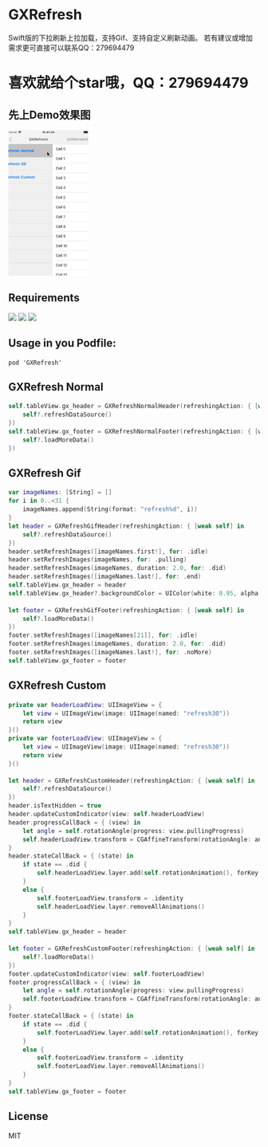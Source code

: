 # GXRefresh
Swift版的下拉刷新上拉加载，支持Gif、支持自定义刷新动画。
若有建议或增加需求更可直接可以联系QQ：279694479

# 喜欢就给个star哦，QQ：279694479

先上Demo效果图
--

![](/GXRefresh.gif '描述')


Requirements
--
<p align="left">
<img src="https://img.shields.io/badge/platform-ios-yellow.svg"></a>
<img src="https://img.shields.io/github/license/johnlui/Pitaya.svg?style=flat"></a>
<img src="https://img.shields.io/badge/language-Swift%204.2-orange.svg"></a>
</p>

Usage in you Podfile:
--

```
pod 'GXRefresh'
```

GXRefresh Normal
--

```swift
self.tableView.gx_header = GXRefreshNormalHeader(refreshingAction: { [weak self] in
    self?.refreshDataSource()
})
self.tableView.gx_footer = GXRefreshNormalFooter(refreshingAction: { [weak self] in
    self?.loadMoreData()
})
```

GXRefresh Gif
--

```swift
var imageNames: [String] = []
for i in 0..<31 {
    imageNames.append(String(format: "refresh%d", i))
}
let header = GXRefreshGifHeader(refreshingAction: { [weak self] in
    self?.refreshDataSource()
})
header.setRefreshImages([imageNames.first!], for: .idle)
header.setRefreshImages(imageNames, for: .pulling)
header.setRefreshImages(imageNames, duration: 2.0, for: .did)
header.setRefreshImages([imageNames.last!], for: .end)
self.tableView.gx_header = header
self.tableView.gx_header?.backgroundColor = UIColor(white: 0.95, alpha: 1)

let footer = GXRefreshGifFooter(refreshingAction: { [weak self] in
    self?.loadMoreData()
})
footer.setRefreshImages([imageNames[21]], for: .idle)
footer.setRefreshImages(imageNames, duration: 2.0, for: .did)
footer.setRefreshImages([imageNames.last!], for: .noMore)
self.tableView.gx_footer = footer
```

GXRefresh Custom 
--

```swift
private var headerLoadView: UIImageView = {
    let view = UIImageView(image: UIImage(named: "refresh30"))
    return view
}()
private var footerLoadView: UIImageView = {
    let view = UIImageView(image: UIImage(named: "refresh30"))
    return view
}()

let header = GXRefreshCustomHeader(refreshingAction: { [weak self] in
    self?.refreshDataSource()
})
header.isTextHidden = true
header.updateCustomIndicator(view: self.headerLoadView)
header.progressCallBack = { (view) in
    let angle = self.rotationAngle(progress: view.pullingProgress)
    self.headerLoadView.transform = CGAffineTransform(rotationAngle: angle)
}
header.stateCallBack = { (state) in
    if state == .did {
        self.headerLoadView.layer.add(self.rotationAnimation(), forKey: nil)
    }
    else {
        self.footerLoadView.transform = .identity
        self.headerLoadView.layer.removeAllAnimations()
    }
}
self.tableView.gx_header = header

let footer = GXRefreshCustomFooter(refreshingAction: { [weak self] in
    self?.loadMoreData()
})
footer.updateCustomIndicator(view: self.footerLoadView)
footer.progressCallBack = { (view) in
    let angle = self.rotationAngle(progress: view.pullingProgress)
    self.footerLoadView.transform = CGAffineTransform(rotationAngle: angle)
}
footer.stateCallBack = { (state) in
    if state == .did {
        self.footerLoadView.layer.add(self.rotationAnimation(), forKey: nil)
    }
    else {
        self.footerLoadView.transform = .identity
        self.footerLoadView.layer.removeAllAnimations()
    }
}
self.tableView.gx_footer = footer
```

License
--
MIT


